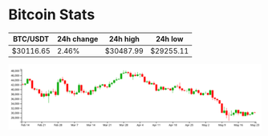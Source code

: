 # Bitcoin Stats

BTC/USDT|24h change|24h high|24h low|
|---|---|---|---|
|$30116.65|2.46%|$30487.99|$29255.11|

<img src="./chart.svg">
